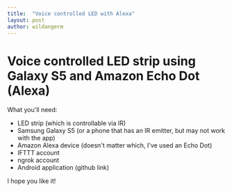 ```yaml
---
title:  "Voice controlled LED with Alexa"
layout: post
author: wildangerm
---
```


# Voice controlled LED strip using Galaxy S5 and Amazon Echo Dot (Alexa)

What you'll need:
 + LED strip (which is controllable via IR)
 + Samsung Galaxy S5 (or a phone that has an IR emitter, but may not work with the app)
 + Amazon Alexa device (doesn't matter which, I've used an Echo Dot)
 + IFTTT account
 + ngrok account
 + Android application (github link)

I hope you like it!
